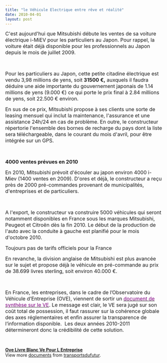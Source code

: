 ```yaml
---
title: "le Véhicule Electrique entre rêve et réalité"
date: 2010-04-01
layout: post
---
```


<p class="MsoNormal"><span><font size="3">C'est aujourd'hui que Mitsubishi débute les ventes de sa voiture électrique i-MiEV pour les particuliers au Japon. Pour rappel, la voiture était déjà disponible pour les professionnels au Japon depuis le mois de juillet 2009.</font></span></p> <p class="MsoNormal"><span><font size="3"> </font></span></p> <p class="MsoNormal"><span><font size="3">Pour les particuliers au Japon, cette petite citadine électrique est vendu 3,98 millions de yens, soit <strong>31500 €,</strong> auxquels il faudra déduire une aide importante du gouvernement japonais de 1.14 millions de yens (9.000 €) ce qui porte le prix final à 2.84 millions de yens, soit 22.500 € environ.</font></span></p> <p class="MsoNormal"><span><font size="3">En sus de ce prix, Mitsubishi propose à ses clients une sorte de leasing mensuel qui inclut la maintenance, l'assurance et une assistance 24h/24 en cas de problème. </font></span><span><font size="3">En outre, le constructeur répertorie l'ensemble des bornes de recharge du pays dont la liste sera téléchargeable, dans le courant du mois d'avril, pour être intégrée sur un GPS.</font></span></p> <p class="MsoNormal"><span><font size="3"> </font></span></p> <p class="MsoNormal"><span><font size="3"><strong>4000 ventes prévues en 2010</strong></font></span></p> <p class="MsoNormal"><span><font size="3">En 2010, Mitsubishi prévoit d'écouler au japon environ 4000 i-Miev (1400 ventes en 2009). D'ores et déjà, le constructeur a reçu près de 2000 pré-commandes provenant de municipalités, d'entreprises et de particuliers.</font></span></p> <p class="MsoNormal"><span><font size="3">  </font></span></p>  <!--more-->  <p class="MsoNormal"><span><font size="3">A l'export, le constructeur va construire 5000 véhicules qui seront notamment disponibles en France sous les marques Mitsubishi, Peugeot et Citroën dès la fin 2010. Le début de la production de l'auto avec la conduite à gauche est planifié pour le mois d'octobre 2010.</font></span></p> <p class="MsoNormal"><span><font size="3">Toujours pas de tarifs officiels pour la France</font></span></p> <p class="MsoNormal"><span><font size="3">En revanche, la division anglaise de Mitsubishi est plus avancée sur le sujet et propose déjà le véhicule en pré-commande au prix de 38.699 livres sterling, soit environ 40.000 €. </font></span></p> <p class="MsoNormal"><span><font size="3"> </font></span></p> <p class="MsoNormal"><span><font size="3">En France, les entreprises, dans le cadre de l’Observatoire du Véhicule d’Entreprise (OVE), viennent de sortir un </font><a href="http://www.observatoire-vehicule-entreprise.com/fre/developpement-durable/actualite/livre-blanc-vehicule-electrique.html"><font color="#800080" size="3">document de synthèse sur le VE</font></a><font size="3">. Le message est clair, le VE sera jugé sur son coût total de possession, il faut rassurer sur la cohérence globale des axes réglementaires et enfin assurer la transparence de l’information disponible.  </font></span><span><font size="3">Les deux années 2010-2011 détermineront donc la crédibilité de cette solution.</font></span></p> <p class="MsoNormal"> </p> <div id="__ss_3603948"><strong><a href="http://www.slideshare.net/transportsdufutur/ove-livre-blanc-ve-pour-l-entreprise" title="Ove Livre Blanc Ve Pour L Entreprise">Ove Livre Blanc Ve Pour L Entreprise</a></strong>   <div>View more <a href="http://www.slideshare.net/">documents</a> from <a href="http://www.slideshare.net/transportsdufutur">transportsdufutur</a>.</div></div>